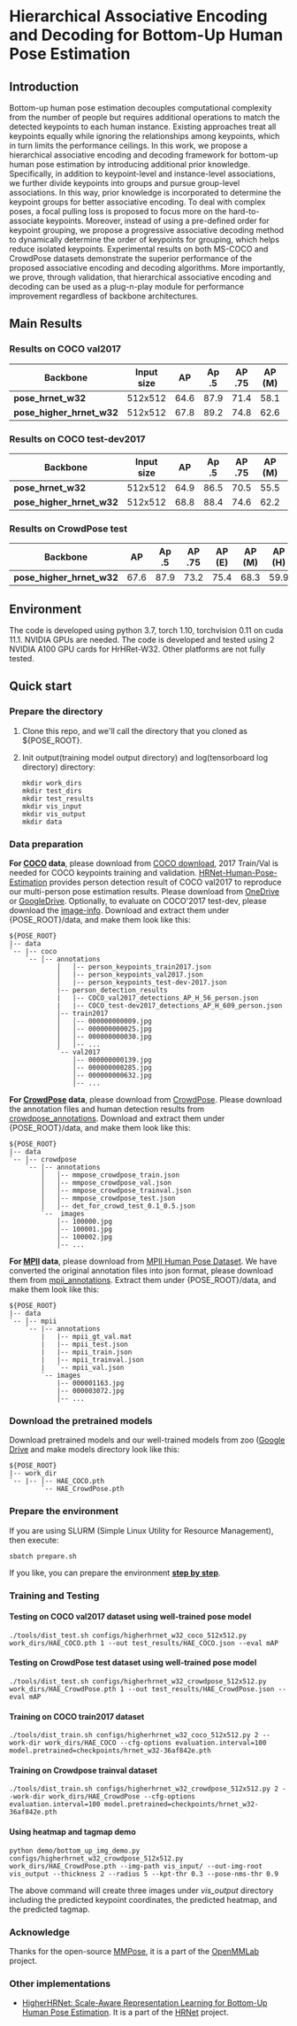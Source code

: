 # Hierarchical Associative Encoding and Decoding for Bottom-Up Human Pose Estimation

## Introduction
Bottom-up human pose estimation decouples computational complexity from the number of people but requires additional operations to match the detected keypoints to each human instance. Existing approaches treat all keypoints equally while ignoring the relationships among keypoints, which in turn limits the performance ceilings. In this work, we propose a hierarchical associative encoding and decoding framework for bottom-up human pose estimation by introducing additional prior knowledge. Specifically, in addition to keypoint-level and instance-level associations, we further divide keypoints into groups and pursue group-level associations. In this way, prior knowledge is incorporated to determine the keypoint groups for better associative encoding. To deal with complex poses, a focal pulling loss is proposed to focus more on the hard-to-associate keypoints. Moreover, instead of using a pre-defined order for keypoint grouping, we propose a progressive associative decoding method to dynamically determine the order of keypoints for grouping, which helps reduce isolated keypoints. Experimental results on both MS-COCO and CrowdPose datasets demonstrate the superior performance of the proposed associative encoding and decoding algorithms. More importantly, we prove, through validation, that hierarchical associative encoding and decoding can be used as a plug-n-play module for performance improvement regardless of backbone architectures.

## Main Results
### Results on COCO val2017
| Backbone | Input size | AP | Ap .5 | AP .75 | AP (M) | AP (L) | AR | AR .5 | AR .75 | AR (M) | AR (L) |
|--------------------|--------------|-------|-------|--------|--------|--------|-------|-------|--------|--------|--------|
| **pose_hrnet_w32** | 512x512 | 64.6 | 87.9 |  71.4 |  58.1 |  73.9 |  71.5 |  91.6 |  77.2 |  63.0 |  82.8 |
| **pose_higher_hrnet_w32** | 512x512 | 67.8 |  89.2 |  74.8 |  62.6 |  75.4 |  73.6 |  92.1 |  79.4 |  66.6 |  83.0 |

### Results on COCO test-dev2017
| Backbone | Input size | AP | Ap .5 | AP .75 | AP (M) | AP (L) | AR | AR .5 | AR .75 | AR (M) | AR (L) |
|--------------------|--------------|-------|-------|--------|--------|--------|-------|-------|--------|--------|--------|
| **pose_hrnet_w32** | 512x512 | 64.9 | 86.5 |  70.5 |  55.5 |  69.5 |  71.6 |  90.4 |  76.2 |  62.8 |  83.7 |
| **pose_higher_hrnet_w32** | 512x512 | 68.8 |  88.4 |  74.6 |  62.2 |  78.1 |  74.3 |  91.6 |  79.1 |  67.4 |  83.8 |

### Results on CrowdPose test
| Backbone             |    AP | Ap .5 | AP .75 | AP (E) | AP (M) | AP (H) |
|--------------------|-------|-------|--------|--------|--------|--------|
| **pose_higher_hrnet_w32** |67.6 | 87.9 |  73.2 |  75.4 |  68.3 |  59.9 |


## Environment

The code is developed using python 3.7, torch 1.10, torchvision 0.11 on cuda 11.1. NVIDIA GPUs are needed. The code is developed and tested using 2 NVIDIA A100 GPU cards for HrHRet-W32. Other platforms are not fully tested.

## Quick start

### Prepare the directory

1. Clone this repo, and we'll call the directory that you cloned as ${POSE_ROOT}.

2. Init output(training model output directory) and log(tensorboard log directory) directory:

   ```
   mkdir work_dirs
   mkdir test_dirs
   mkdir test_results
   mkdir vis_input
   mkdir vis_output
   mkdir data
   ```

### Data preparation

**For [COCO](http://cocodataset.org/) data**, please download from [COCO download](http://cocodataset.org/#download), 2017 Train/Val is needed for COCO keypoints training and validation. [HRNet-Human-Pose-Estimation](https://github.com/HRNet/HRNet-Human-Pose-Estimation) provides person detection result of COCO val2017 to reproduce our multi-person pose estimation results. Please download from [OneDrive](https://1drv.ms/f/s!AhIXJn_J-blWzzDXoz5BeFl8sWM-) or [GoogleDrive](https://drive.google.com/drive/folders/1fRUDNUDxe9fjqcRZ2bnF_TKMlO0nB_dk?usp=sharing). Optionally, to evaluate on COCO'2017 test-dev, please download the [image-info](https://download.openmmlab.com/mmpose/datasets/person_keypoints_test-dev-2017.json). Download and extract them under {POSE_ROOT}/data, and make them look like this:

    ${POSE_ROOT}
    |-- data
    `-- |-- coco
        `-- │-- annotations
                │   │-- person_keypoints_train2017.json
                │   |-- person_keypoints_val2017.json
                │   |-- person_keypoints_test-dev-2017.json
                |-- person_detection_results
                |   |-- COCO_val2017_detections_AP_H_56_person.json
                |   |-- COCO_test-dev2017_detections_AP_H_609_person.json
                │-- train2017
                │   │-- 000000000009.jpg
                │   │-- 000000000025.jpg
                │   │-- 000000000030.jpg
                │   │-- ...
                `-- val2017
                    │-- 000000000139.jpg
                    │-- 000000000285.jpg
                    │-- 000000000632.jpg
                    │-- ...

**For [CrowdPose](https://github.com/Jeff-sjtu/CrowdPose) data**, please download from [CrowdPose](https://github.com/Jeff-sjtu/CrowdPose). Please download the annotation files and human detection results from [crowdpose_annotations](https://download.openmmlab.com/mmpose/datasets/crowdpose_annotations.tar). Download and extract them under {POSE_ROOT}/data, and make them look like this:

    ${POSE_ROOT}
    |-- data
    `-- │-- crowdpose
        `-- │-- annotations
            │   │-- mmpose_crowdpose_train.json
            │   │-- mmpose_crowdpose_val.json
            │   │-- mmpose_crowdpose_trainval.json
            │   │-- mmpose_crowdpose_test.json
            │   │-- det_for_crowd_test_0.1_0.5.json
            `--  images
                │-- 100000.jpg
                │-- 100001.jpg
                │-- 100002.jpg
                │-- ...

**For [MPII](http://human-pose.mpi-inf.mpg.de/) data**, please download from [MPII Human Pose Dataset](http://human-pose.mpi-inf.mpg.de/). We have converted the original annotation files into json format, please download them from [mpii_annotations](https://download.openmmlab.com/mmpose/datasets/mpii_annotations.tar). Extract them under {POSE_ROOT}/data, and make them look like this:

    ${POSE_ROOT}
    |-- data
    `-- │-- mpii
        `-- |-- annotations
            |   |-- mpii_gt_val.mat
            |   |-- mpii_test.json
            |   |-- mpii_train.json
            |   |-- mpii_trainval.json
            |   `-- mpii_val.json
            `-- images
                |-- 000001163.jpg
                |-- 000003072.jpg
                │-- ...


### Download the pretrained models

Download pretrained models and our well-trained models from zoo ([Google Drive](https://drive.google.com/drive/folders/1elE8kvlB7ctyslSmjhBGVV2eMPX3-rTN?usp=sharing) and make models directory look like this:

    ${POSE_ROOT}
    |-- work_dir       
    `-- |-- |-- HAE_COCO.pth
            `-- HAE_CrowdPose.pth

### Prepare the environment

If you are using SLURM (Simple Linux Utility for Resource Management), then execute:

```
sbatch prepare.sh
```

If you like, you can prepare the environment [**step by step**](https://github.com/open-mmlab/mmpose).

### Training and Testing

#### Testing on COCO val2017 dataset using well-trained pose model

```
./tools/dist_test.sh configs/higherhrnet_w32_coco_512x512.py work_dirs/HAE_COCO.pth 1 --out test_results/HAE_COCO.json --eval mAP
```

#### Testing on CrowdPose test dataset using well-trained pose model

```
./tools/dist_test.sh configs/higherhrnet_w32_crowdpose_512x512.py work_dirs/HAE_CrowdPose.pth 1 --out test_results/HAE_CrowdPose.json --eval mAP
```

#### Training on COCO train2017 dataset

```
./tools/dist_train.sh configs/higherhrnet_w32_coco_512x512.py 2 --work-dir work_dirs/HAE_COCO --cfg-options evaluation.interval=100 model.pretrained=checkpoints/hrnet_w32-36af842e.pth
```

#### Training on Crowdpose trainval dataset

```
./tools/dist_train.sh configs/higherhrnet_w32_crowdpose_512x512.py 2 --work-dir work_dirs/HAE_CrowdPose --cfg-options evaluation.interval=100 model.pretrained=checkpoints/hrnet_w32-36af842e.pth
```

#### Using heatmap and tagmap demo

```
python demo/bottom_up_img_demo.py configs/higherhrnet_w32_crowdpose_512x512.py work_dirs/HAE_CrowdPose.pth --img-path vis_input/ --out-img-root vis_output --thickness 2 --radius 5 --kpt-thr 0.3 --pose-nms-thr 0.9
```

The above command will create three images under *vis_output* directory including the predicted keypoint coordinates, the predicted heatmap, and the predicted tagmap. 

### Acknowledge
Thanks for the open-source [MMPose](https://github.com/open-mmlab/mmpose), it is a part of the [OpenMMLab](https://github.com/open-mmlab/) project.
### Other implementations
* [HigherHRNet: Scale-Aware Representation Learning for Bottom-Up Human Pose Estimation](https://github.com/HRNet/HigherHRNet-Human-Pose-Estimation). It is a part of the [HRNet](https://github.com/HRNet) project.